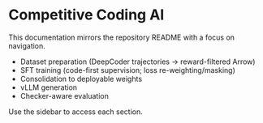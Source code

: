 # Competitive Coding AI

This documentation mirrors the repository README with a focus on navigation.

- Dataset preparation (DeepCoder trajectories → reward-filtered Arrow)
- SFT training (code-first supervision; loss re-weighting/masking)
- Consolidation to deployable weights
- vLLM generation
- Checker-aware evaluation

Use the sidebar to access each section.
